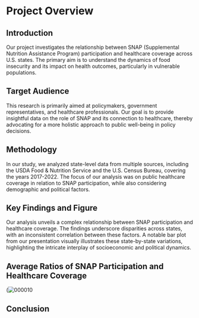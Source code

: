 # Project Overview

## Introduction
Our project investigates the relationship between SNAP (Supplemental Nutrition Assistance Program) participation and healthcare coverage across U.S. states. The primary aim is to understand the dynamics of food insecurity and its impact on health outcomes, particularly in vulnerable populations.

## Target Audience
This research is primarily aimed at policymakers, government representatives, and healthcare professionals. Our goal is to provide insightful data on the role of SNAP and its connection to healthcare, thereby advocating for a more holistic approach to public well-being in policy decisions.

## Methodology
In our study, we analyzed state-level data from multiple sources, including the USDA Food & Nutrition Service and the U.S. Census Bureau, covering the years 2017-2022. The focus of our analysis was on public healthcare coverage in relation to SNAP participation, while also considering demographic and political factors.

## Key Findings and Figure
Our analysis unveils a complex relationship between SNAP participation and healthcare coverage. The findings underscore disparities across states, with an inconsistent correlation between these factors. A notable bar plot from our presentation visually illustrates these state-by-state variations, highlighting the intricate interplay of socioeconomic and political dynamics.

## Average Ratios of SNAP Participation and Healthcare Coverage
(![000010](https://github.com/Ella-Kim913/R_FinalProject/assets/132117916/b0cd9b3b-34c2-4842-bb01-80be5f85063e)

## Conclusion



